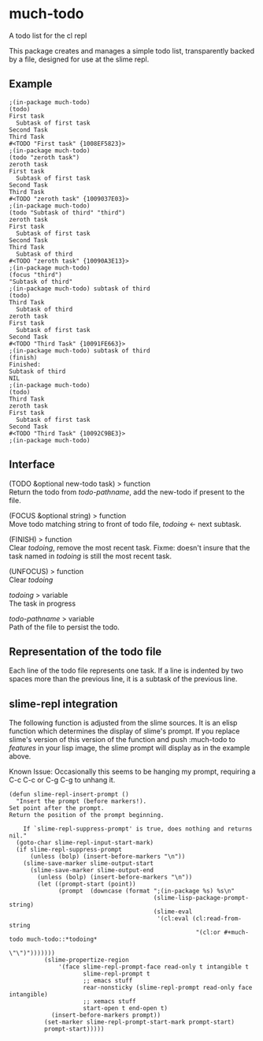 much-todo
=========

A todo list for the cl repl

This package creates and manages a simple todo list, transparently backed by
a file, designed for use at the slime repl.

Example
-------

    ;(in-package much-todo) 
    (todo)
    First task
      Subtask of first task
    Second Task
    Third Task
    #<TODO "First task" {1008EF5823}>
    ;(in-package much-todo) 
    (todo "zeroth task")
    zeroth task
    First task
      Subtask of first task
    Second Task
    Third Task
    #<TODO "zeroth task" {1009037E03}>
    ;(in-package much-todo) 
    (todo "Subtask of third" "third")
    zeroth task
    First task
      Subtask of first task
    Second Task
    Third Task
      Subtask of third
    #<TODO "zeroth task" {10090A3E13}>
    ;(in-package much-todo) 
    (focus "third")
    "Subtask of third"
    ;(in-package much-todo) subtask of third
    (todo)
    Third Task
      Subtask of third
    zeroth task
    First task
      Subtask of first task
    Second Task
    #<TODO "Third Task" {10091FE663}>
    ;(in-package much-todo) subtask of third
    (finish)
    Finished:
    Subtask of third
    NIL
    ;(in-package much-todo) 
    (todo)
    Third Task
    zeroth task
    First task
      Subtask of first task
    Second Task
    #<TODO "Third Task" {10092C9BE3}>
    ;(in-package much-todo) 
    
Interface
---------

(TODO &optional new-todo task) > function  
 Return the todo from *todo-pathname*, add the new-todo if present to the file.

(FOCUS &optional string) > function  
 Move todo matching string to front of todo file, *todoing* <- next subtask.

(FINISH) > function  
 Clear *todoing*, remove the most recent task.
Fixme: doesn't insure that the task named in *todoing* is still the most 
recent task.

(UNFOCUS) > function  
 Clear *todoing*

*todoing* > variable  
 The task in progress

*todo-pathname* > variable  
 Path of the file to persist the todo.

Representation of the todo file
-------------------------------

Each line of the todo file represents one task. If a line is indented by two
spaces more than the previous line, it is a subtask of the previous line.

slime-repl integration
----------------------

The following function is adjusted from the slime sources. It is an elisp
function which determines the display of slime's prompt. If you replace slime's
version of this version of the function and push :much-todo to *features* in 
your lisp image, the slime prompt will display as in the example above.

Known Issue: Occasionally this seems to be hanging my prompt, requiring a
C-c C-c or C-g C-g to unhang it.

    (defun slime-repl-insert-prompt ()
      "Insert the prompt (before markers!).
    Set point after the prompt.
    Return the position of the prompt beginning.
        
        If `slime-repl-suppress-prompt' is true, does nothing and returns nil."
      (goto-char slime-repl-input-start-mark)
      (if slime-repl-suppress-prompt
          (unless (bolp) (insert-before-markers "\n"))
        (slime-save-marker slime-output-start
          (slime-save-marker slime-output-end
            (unless (bolp) (insert-before-markers "\n"))
            (let ((prompt-start (point))
                  (prompt  (downcase (format ";(in-package %s) %s\n"
                                             (slime-lisp-package-prompt-string)
                                             (slime-eval
                                              '(cl:eval (cl:read-from-string
                                                         "(cl:or #+much-todo much-todo::*todoing*
                                                                   \"\")")))))))
              (slime-propertize-region
                  '(face slime-repl-prompt-face read-only t intangible t
                         slime-repl-prompt t
                         ;; emacs stuff
                         rear-nonsticky (slime-repl-prompt read-only face intangible)
                         ;; xemacs stuff
                         start-open t end-open t)
                (insert-before-markers prompt))
              (set-marker slime-repl-prompt-start-mark prompt-start)
              prompt-start)))))
